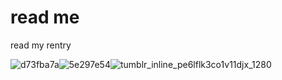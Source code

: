 #  read me
read my rentry



![d73fba7a](https://github.com/TheLobotomy/readme/assets/144579716/a5c30045-f8fb-431d-9945-4357499df122)![5e297e54](https://github.com/TheLobotomy/readme/assets/144579716/2041e61a-c995-4a41-9c38-b006ff13c465)![tumblr_inline_pe6lflk3co1v11djx_1280](https://github.com/TheLobotomy/readme/assets/144579716/527f03c8-c95f-481d-9474-b4f583647cd8)




